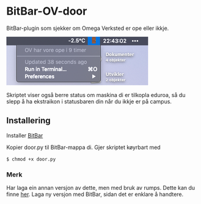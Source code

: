 # BitBar-OV-door
BitBar-plugin som sjekker om Omega Verksted er ope eller ikkje. 

![OV-Door BitBar](/images/screenshot.png)

Skriptet viser også berre status om maskina di er tilkopla eduroa, så du slepp å ha ekstraikon i statusbaren din når du ikkje er på campus.

## Installering
Installer [BitBar](https://getbitbar.com/)

Kopier door.py til BitBar-mappa di. 
Gjer skriptet køyrbart med
```
$ chmod +x door.py
```

### Merk
Har laga ein annan versjon av dette, men med bruk av rumps. Dette kan du finne [her](https://github.com/petrepa/OV-Mac-OS-Statusbar).
Laga ny versjon med BitBar, sidan det er enklare å handtere.
